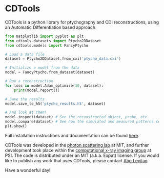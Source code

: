 # CDTools

CDTools is a python library for ptychography and CDI reconstructions, using an Automatic Differentiation based approach.

```python
from matplotlib import pyplot as plt
from cdtools.datasets import Ptycho2DDataset
from cdtools.models import FancyPtycho

# Load a data file
dataset = Ptycho2DDataset.from_cxi('ptycho_data.cxi')

# Initialize a model from the data
model = FancyPtycho.from_dataset(dataset)

# Run a reconstruction
for loss in model.Adam_optimize(10, dataset):
    print(model.report())

# Save the results
model.save_to_h5('ptycho_results.h5', dataset)

# And look at them!
model.inspect(dataset) # See the reconstructed object, probe, etc.
model.compare(dataset) # See how the simulated and measured patterns compare
plt.show()
```

Full installation instructions and documentation can be found [here](https://cdtools-developers.github.io/cdtools/).


CDTools was developed in the [photon scattering lab](https://scattering.mit.edu/) at MIT, and further development took place within the [computational x-ray imaging group](https://www.psi.ch/en/cxi) at PSI. The code is distributed under an MIT (a.k.a. Expat) license. If you would like to publish any work that uses CDTools, please contact [Abe Levitan](mailto:abraham.levitan@psi.ch).

Have a wonderful day!

